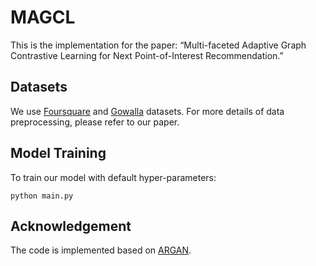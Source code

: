 # MAGCL

This is the implementation for the paper: “Multi-faceted Adaptive Graph Contrastive Learning for Next Point-of-Interest Recommendation.” 



## Datasets

We use [Foursquare](https://sites.google.com/site/yangdingqi/home) and [Gowalla](http://snap.stanford.edu/data/loc-gowalla.html) datasets. For more details of data preprocessing, please refer to our paper.


## Model Training

To train our model with default hyper-parameters:

```
python main.py
```


## Acknowledgement

The code is implemented based on [ARGAN](https://github.com/wangzb11/AGRAN).
